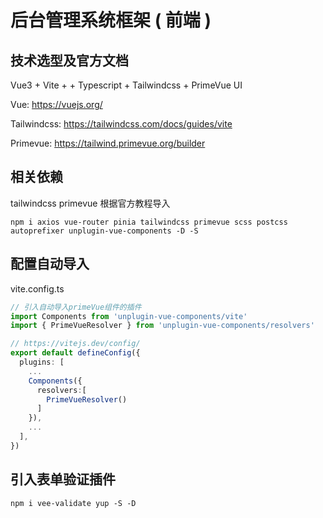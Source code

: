# 后台管理系统框架 ( 前端 )

## 技术选型及官方文档

Vue3 + Vite + + Typescript + Tailwindcss + PrimeVue UI 

Vue: https://vuejs.org/

Tailwindcss: https://tailwindcss.com/docs/guides/vite

Primevue: https://tailwind.primevue.org/builder

## 相关依赖 

tailwindcss primevue 根据官方教程导入

```shell
npm i axios vue-router pinia tailwindcss primevue scss postcss autoprefixer unplugin-vue-components -D -S
```

## 配置自动导入

vite.config.ts

```typescript
// 引入自动导入primeVue组件的插件
import Components from 'unplugin-vue-components/vite'
import { PrimeVueResolver } from 'unplugin-vue-components/resolvers'

// https://vitejs.dev/config/
export default defineConfig({
  plugins: [
    ...
    Components({
      resolvers:[
        PrimeVueResolver()
      ]
    }),
    ...
  ],
})

```

## 引入表单验证插件

```shell
npm i vee-validate yup -S -D
```

